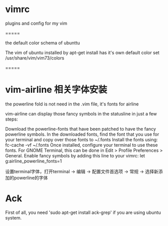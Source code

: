 vimrc
=====

plugins and config for my vim

=====

the default color schema of ubunttu

The vim of ubuntu installed by apt-get install has it's own default color set
/usr/share/vim/vim73/colors

=====

vim-airline 相关字体安装
======

the powerline fold is not need in the .vim file, it's fonts for airline 

vim-airline can display those fancy symbols in the statusline in just a few steps:

Download the powerline-fonts that have been patched to have the fancy powerline symbols.
In the downloaded fonts, find the font that you use for your terminal and copy over those fonts to ~/.fonts
Install the fonts using: fc-cache -vf ~/.fonts
Once installed, configure your terminal to use these fonts. For GNOME Terminal, this can be done in Edit > Profile Preferences > General.
Enable fancy symbols by adding this line to your vimrc: let g:airline_powerline_fonts=1

设置terminal字体，打开terminal -> 编辑 -> 配置文件首选项 -> 常规 -> 选择新添加的powerline的字体

Ack
=====
First of all, you need 'sudo apt-get install ack-grep' if you are using ubuntu system.
